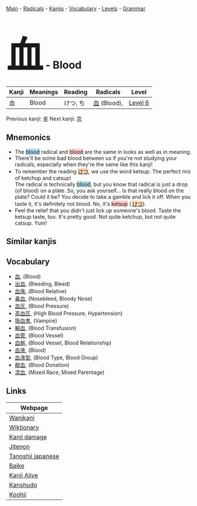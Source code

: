 <style> bigfont {font-size: 100px}</style>
[Main](../index.md) -
[Radicals](../radicals.md) -
[Kanjis](../kanjis.md) -
[Vocabulary](../vocabulary.md) -
[Levels](../levels.md) -
[Grammar](../grammar.md)
# <bigfont> 血</bigfont> - Blood 

| Kanji | Meanings | Reading | Radicals | Level |
| --- | --- | --- | --- | --- |
| 血 | Blood | けつ, ち | [血](../radicals/血.md) (Blood),  | [Level 6](../levels/wk_level6.md) |

Previous kanji: [羊](羊.md) Next kanji: [京](京.md) 

## Mnemonics
 * The <span style="background-color:#ADD8E6"> blood</span> radical and <span style="background-color:#ffcccb"> blood</span> are the same in looks as well as in meaning.
* There'll be some bad blood between us if you're not studying your radicals, especially when they're the same like this kanji!
* To remember the reading <span style="background-color:#fed8b1"> [けつ](https://jisho.org/search/けつ)</span>, we use the word ketsup. The perfect mix of ketchup and catsup!<br />The radical is technically <span style="background-color:#ADD8E6"> blood</span>, but you know that radical is just a drop (of blood) on a plate. So, you ask yourself... Is that really blood on the plate? Could it be? You decide to take a gamble and lick it off. When you taste it, it's definitely not blood. No, it's <span style="background-color:#ffcccb"> ketsup</span> (<span style="background-color:#fed8b1"> [けつ](https://jisho.org/search/けつ)</span>).
* Feel the relief that you didn't just lick up someone's blood. Taste the ketsup taste, too. It's pretty good. Not quite ketchup, but not quite catsup. Yum!


## Similar kanjis
 


## Vocabulary
 * [血](../vocabulary/血.md), (Blood)
* [出血](../vocabulary/血.md), (Bleeding, Bleed)
* [血族](../vocabulary/血.md), (Blood Relative)
* [鼻血](../vocabulary/血.md), (Nosebleed, Bloody Nose)
* [血圧](../vocabulary/血.md), (Blood Pressure)
* [高血圧](../vocabulary/血.md), (High Blood Pressure, Hypertension)
* [吸血鬼](../vocabulary/血.md), (Vampire)
* [輸血](../vocabulary/血.md), (Blood Transfusion)
* [血管](../vocabulary/血.md), (Blood Vessel)
* [血脈](../vocabulary/血.md), (Blood Vessel, Blood Relationship)
* [血液](../vocabulary/血.md), (Blood)
* [血液型](../vocabulary/血.md), (Blood Type, Blood Group)
* [献血](../vocabulary/血.md), (Blood Donation)
* [混血](../vocabulary/血.md), (Mixed Race, Mixed Parentage)



## Links 

| Webpage |
| --- |
| [Wanikani          ](https://www.wanikani.com/kanji/血) |
| [Wiktionary        ](https://en.wiktionary.org/wiki/血) |
| [Kanji damage      ](http://www.kanjidamage.com/kanji/search?utf8=✓&q=血) |
| [Jitenon           ](https://jitenon.com/kanji/血) |
| [Tanoshii japanese ](https://www.tanoshiijapanese.com/dictionary/kanji.cfm?k=血) |
| [Baike             ](https://baike.baidu.com/item/血) |
| [Kanji Alive       ](https://app.kanjialive.com/血) |
| [Kanshudo          ](https://www.kanshudo.com/searchmn?q=血) |
| [Koohii            ](https://kanji.koohii.com/study/kanji/血) |
